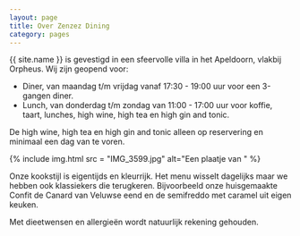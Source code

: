 ```yaml
---
layout: page
title: Over Zenzez Dining
category: pages
---
```


{{ site.name }} is gevestigd in een sfeervolle villa in het Apeldoorn, vlakbij Orpheus.
Wij zijn geopend voor: 

+ Diner, van maandag t/m vrijdag vanaf 17:30 - 19:00 uur voor een 3-gangen diner.
+ Lunch, van donderdag t/m zondag van 11:00 - 17:00 uur voor koffie, taart, lunches, high wine, high tea en high gin and tonic.
 
De high wine, high tea en high gin and tonic alleen op reservering en minimaal een dag van te voren.

{% include img.html src = "IMG_3599.jpg" alt="Een plaatje van " %}

Onze kookstijl is eigentijds en kleurrijk. Het menu wisselt dagelijks maar we hebben ook klassiekers die terugkeren. Bijvoorbeeld onze huisgemaakte Confit de Canard van Veluwse eend en de semifreddo met caramel uit eigen keuken.

Met dieetwensen en allergieën wordt natuurlijk rekening gehouden.


